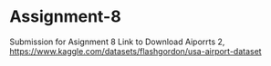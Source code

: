 # Assignment-8
Submission for Asignment 8
Link to Download Aiporrts 2, https://www.kaggle.com/datasets/flashgordon/usa-airport-dataset
